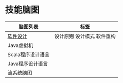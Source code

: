 # 技能脑图
| 脑图列表 | 标签 |
| ------ | ----- |
| [软件设计](https://github.com/dongjiaqiang/SkillMindMap/blob/master/%E8%BD%AF%E4%BB%B6%E8%AE%BE%E8%AE%A1%E8%84%91%E5%9B%BE.md) | 设计原则 设计模式 软件重构 |
| Java虚拟机 |    |
| Scala程序设计语言 |   |
| Java程序设计语言 | |
| 流系统脑图 | |
